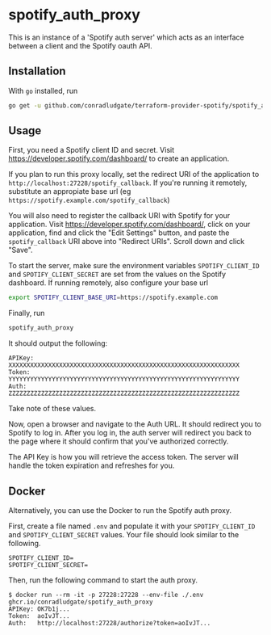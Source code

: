 # spotify_auth_proxy

This is an instance of a 'Spotify auth server' which acts as an interface between a client and the Spotify oauth API.

## Installation

With `go` installed, run

```sh
go get -u github.com/conradludgate/terraform-provider-spotify/spotify_auth_proxy
```

## Usage

First, you need a Spotify client ID and secret. Visit https://developer.spotify.com/dashboard/ to create an application.

If you plan to run this proxy locally, set the redirect URI of the application to `http://localhost:27228/spotify_callback`.
If you're running it remotely, substitute an appropiate base url (eg `https://spotify.example.com/spotify_callback`)

You will also need to register the callback URI with Spotify for your application. Visit https://developer.spotify.com/dashboard/, click on your application, find and click the "Edit Settings" button, and paste the `spotify_callback` URI above into "Redirect URIs". Scroll down and click "Save".

To start the server, make sure the environment variables `SPOTIFY_CLIENT_ID` and `SPOTIFY_CLIENT_SECRET` are set from the values on the Spotify dashboard.
If running remotely, also configure your base url

```sh
export SPOTIFY_CLIENT_BASE_URI=https://spotify.example.com
```

Finally, run

```sh
spotify_auth_proxy
```

It should output the following:

```
APIKey: XXXXXXXXXXXXXXXXXXXXXXXXXXXXXXXXXXXXXXXXXXXXXXXXXXXXXXXXXXXXXXXX
Token:  YYYYYYYYYYYYYYYYYYYYYYYYYYYYYYYYYYYYYYYYYYYYYYYYYYYYYYYYYYYYYYYY
Auth:   ZZZZZZZZZZZZZZZZZZZZZZZZZZZZZZZZZZZZZZZZZZZZZZZZZZZZZZZZZZZZZZZZ
```

Take note of these values.

Now, open a browser and navigate to the Auth URL. It should redirect you to Spotify to log in. After you log in, the auth server will redirect you back to the page where it should confirm that you've authorized correctly.

The API Key is how you will retrieve the access token. The server will handle the token expiration and refreshes for you.

## Docker

Alternatively, you can use the Docker to run the Spotify auth proxy.

First, create a file named `.env` and populate it with your `SPOTIFY_CLIENT_ID` and `SPOTIFY_CLIENT_SECRET` values. Your file should look similar to the following.

```
SPOTIFY_CLIENT_ID=
SPOTIFY_CLIENT_SECRET=
```

Then, run the following command to start the auth proxy.

```
$ docker run --rm -it -p 27228:27228 --env-file ./.env ghcr.io/conradludgate/spotify_auth_proxy
APIKey: OK7b1j...
Token:  aoIvJT...
Auth:   http://localhost:27228/authorize?token=aoIvJT...
```
